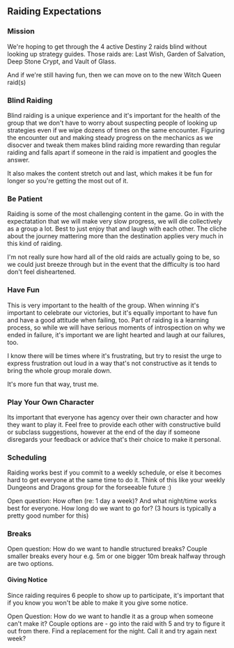 ## Raiding Expectations

### Mission
We're hoping to get through the 4 active Destiny 2 raids blind without looking up strategy guides.
Those raids are: Last Wish, Garden of Salvation, Deep Stone Crypt, and Vault of Glass.

And if we're still having fun, then we can move on to the new Witch Queen raid(s)

### Blind Raiding
Blind raiding is a unique experience and it's important for the health of the group that we don't have to worry about suspecting people of looking up strategies even if we wipe dozens of times on the same encounter. Figuring the encounter out and making steady progress on the mechanics as we disocver and tweak them makes blind raiding more rewarding than regular raiding and falls apart if someone in the raid is impatient and googles the answer.

It also makes the content stretch out and last, which makes it be fun for longer so you're getting the most out of it.

### Be Patient
Raiding is some of the most challenging content in the game. Go in with the expectatation that we will make very slow progress, we will die collectively as a group a lot. Best to just enjoy that and laugh with each other. The cliche about the journey mattering more than the destination applies very much in this kind of raiding.

I'm not really sure how hard all of the old raids are actually going to be, so we could just breeze through but in the event that the difficulty is too hard don't feel disheartened.

### Have Fun

This is very important to the health of the group. When winning it's important to celebrate our victories, but it's equally important to have fun and have a good attitude when failing, too. Part of raiding is a learning process, so while we will have serious moments of introspection on why we ended in failure, it's important we are light hearted and laugh at our failures, too.

I know there will be times where it's frustrating, but try to resist the urge to express frustration out loud in a way that's not constructive as it tends to bring the whole group morale down.

It's more fun that way, trust me.

### Play Your Own Character
Its important that everyone has agency over their own character and how they want to play it. Feel free to provide each other with constructive build or subclass suggestions, however at the end of the day if someone disregards your feedback or advice that's their choice to make it personal.

### Scheduling
Raiding works best if you commit to a weekly schedule, or else it becomes hard to get everyone at the same time to do it. Think of this like your weekly Dungeons and Dragons group for the forseeable future :) 

Open question: How often (re: 1 day a week)? And what night/time works best for everyone. How long do we want to go for? 
(3 hours is typically a pretty good number for this)

### Breaks
Open question: How do we want to handle structured breaks? Couple smaller breaks every hour e.g. 5m or one bigger 10m break halfway through are two options.

#### Giving Notice
Since raiding requires 6 people to show up to participate, it's important that if you know you won't be able to make it you give some notice.

Open Question: How do we want to handle it as a group when someone can't make it?
Couple options are - go into the raid with 5 and try to figure it out from there. Find a replacement for the night. Call it and try again next week?
